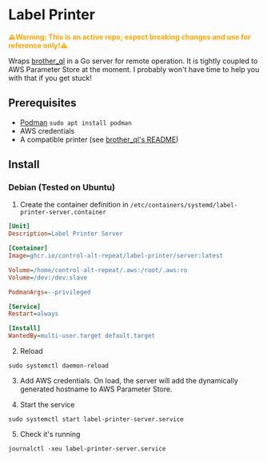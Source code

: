 ﻿# Label Printer

<p style="color:orange; font-weight:bold;">⚠️Warning: This is an active repo; expect breaking changes and use for reference only!⚠️</p>

Wraps [brother_ql](https://github.com/pklaus/brother_ql) in a Go server for remote operation.  It is tightly coupled to AWS Parameter Store at the moment. I probably won't have time to help you with that if you get stuck!

## Prerequisites
- [Podman](https://docs.podman.io/en/latest/) `sudo apt install podman`
- AWS credentials
- A compatible printer (see [brother_ql's README](https://github.com/pklaus/brother_ql))

## Install
### Debian (Tested on Ubuntu)

1. Create the container definition in `/etc/containers/systemd/label-printer-server.container`

```ini
[Unit]
Description=Label Printer Server

[Container]
Image=ghcr.io/control-alt-repeat/label-printer/server:latest

Volume=/home/control-alt-repeat/.aws:/root/.aws:ro
Volume=/dev:/dev:slave

PodmanArgs=--privileged

[Service]
Restart=always

[Install]
WantedBy=multi-user.target default.target
```

2. Reload

```shell
sudo systemctl daemon-reload
```

3. Add AWS credentials. On load, the server will add the dynamically generated hostname to AWS Parameter Store.

4. Start the service
```shell
sudo systemctl start label-printer-server.service
```

5. Check it's running

```shell
journalctl -xeu label-printer-server.service
```
